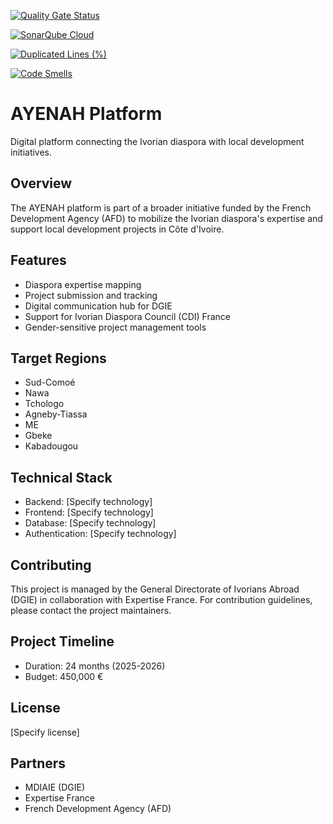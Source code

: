 [![Quality Gate Status](https://sonarcloud.io/api/project_badges/measure?project=Ferie-Vincent_Ayenah&metric=alert_status)](https://sonarcloud.io/summary/new_code?id=Ferie-Vincent_Ayenah)

[![SonarQube Cloud](https://sonarcloud.io/images/project_badges/sonarcloud-dark.svg)](https://sonarcloud.io/summary/new_code?id=Ferie-Vincent_Ayenah)

[![Duplicated Lines (%)](https://sonarcloud.io/api/project_badges/measure?project=Ferie-Vincent_Ayenah&metric=duplicated_lines_density)](https://sonarcloud.io/summary/new_code?id=Ferie-Vincent_Ayenah)

[![Code Smells](https://sonarcloud.io/api/project_badges/measure?project=Ferie-Vincent_Ayenah&metric=code_smells)](https://sonarcloud.io/summary/new_code?id=Ferie-Vincent_Ayenah)


# AYENAH Platform

Digital platform connecting the Ivorian diaspora with local development initiatives.

## Overview

The AYENAH platform is part of a broader initiative funded by the French Development Agency (AFD) to mobilize the Ivorian diaspora's expertise and support local development projects in Côte d'Ivoire.

## Features

- Diaspora expertise mapping
- Project submission and tracking
- Digital communication hub for DGIE
- Support for Ivorian Diaspora Council (CDI) France
- Gender-sensitive project management tools

## Target Regions

- Sud-Comoé
- Nawa
- Tchologo
- Agneby-Tiassa
- ME
- Gbeke
- Kabadougou

## Technical Stack

- Backend: [Specify technology]
- Frontend: [Specify technology]
- Database: [Specify technology]
- Authentication: [Specify technology]

## Contributing

This project is managed by the General Directorate of Ivorians Abroad (DGIE) in collaboration with Expertise France. For contribution guidelines, please contact the project maintainers.

## Project Timeline

- Duration: 24 months (2025-2026)
- Budget: 450,000 €

## License

[Specify license]

## Partners

- MDIAIE (DGIE)
- Expertise France
- French Development Agency (AFD)
